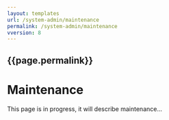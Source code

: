 ```yaml
---
layout: templates
url: /system-admin/maintenance
permalink: /system-admin/maintenance
vversion: 8
---
```



## {{page.permalink}} 

# Maintenance

This page is in progress, it will describe maintenance...

